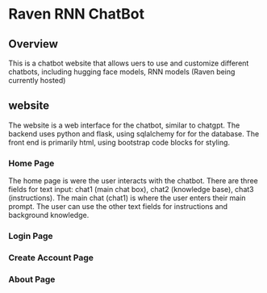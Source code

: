 # Raven RNN ChatBot

## Overview

This is a chatbot website that allows uers to use and customize different chatbots, including hugging face models, RNN models (Raven being currently hosted)

## website

The website is a web interface for the chatbot, similar to chatgpt. The backend uses python and flask, using sqlalchemy for for the database. The front end is primarily html, using bootstrap code blocks for styling.

### Home Page

The home page is were the user interacts with the chatbot. There are three fields for text input: chat1 (main chat box), chat2 (knowledge base), chat3 (instructions). The main chat (chat1) is where the user enters their main prompt. The user can use the other text fields for instructions and background knowledge.

### Login Page

### Create Account Page

### About Page
